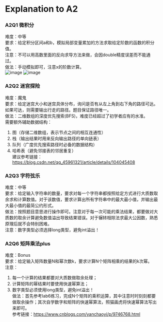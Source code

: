 # Explanation to A2

### A2Q1 微积分
难度：中等  
要求：给定积分区间a和b，模拟局部变量累加的方法求取给定阶数的函数的积分值。  
注意：不可以用高数里面的反向求导方法来做，会因double精度误差而不能通过。  
做法：手动模拟即可，注意x的阶数计算。  
![image](https://user-images.githubusercontent.com/64548919/127519408-7abdaadd-1768-442a-b23a-005880b6f227.png)
![image](https://user-images.githubusercontent.com/64548919/127519420-6220ecc9-c884-49f6-85da-8d23d6db2d67.png)

### A2Q2 迷宫探险
难度：魔鬼   
要求：给定迷宫大小和迷宫具体分布，询问是否有从左上角到右下角的路径可达。如果可达，则需要输出行走的路径。题目保证路径唯一。    
做法：二维数组的深度优先搜索(BFS)，难度已经超过了初学者应有的水准。  
需要额外辅助数据结构：   
1. 图（存储二维数组，表示节点之间的相互连通性）  
2. 栈（输出结果时用来反向输出路径的单向链表）   
3. 队列（广度优先搜索路径时必备的数据结构）   
4. 哈希表（避免邻接表的邻居重复）   
建议参考链接：https://blog.csdn.net/qq_45961321/article/details/104045408   

### A2Q3 字符弦乐
难度：中等  
要求：给定输入字符串的数量，要求对每一个字符串都按照给定方式进行大质数取余求和计算数值。对于该数值，要求计算出所有字符串中的最大最小值，并输出最大最小值的最简公约形式。  
做法：按照题目意思进行操作即可。注意对于每一次可能的乘法结果，都要做对大质数的取余计算避免数值溢出导致结果错误。对于辗转相除法求最大公因数，熟悉原理后就不会特别困难。   
注意：数字类型必须选择long类型，避免int溢出！  

### A2Q6 矩阵乘法plus
难度：Bonus   
要求：给定输入矩阵数量N和幂次数k，要求计算N个矩阵相乘的结果的k次幂。  
注意：  
1. 每一个计算的结果都要对大质数做取余处理；  
2. 计算矩阵的幂结果时要使用快速幂算法；  
3. 数字类型必须使用long类型，避免int溢出！  
做法：首先参考lab6练习，完成N个矩阵的乘积运算，其中注意时时刻刻都要做取余操作；其次自学数字和矩阵的快速幂算法，照猫画虎将快速幂算法写出来即可。  
参考链接：https://www.cnblogs.com/yanchaoyi/p/9746768.html
